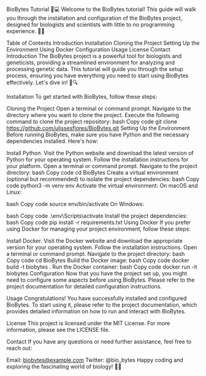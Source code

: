 BioBytes Tutorial 🧬💻
Welcome to the BioBytes tutorial! This guide will walk you through the installation and configuration of the BioBytes project, designed for biologists and scientists with little to no programming experience. 🌱🔬

Table of Contents
Introduction
Installation
Cloning the Project
Setting Up the Environment
Using Docker
Configuration
Usage
License
Contact
Introduction <a name="introduction"></a>
The BioBytes project is a powerful tool for biologists and geneticists, providing a streamlined environment for analyzing and processing genetic data. This tutorial will guide you through the setup process, ensuring you have everything you need to start using BioBytes effectively. Let's dive in! 🧪🔍

Installation <a name="installation"></a>
To get started with BioBytes, follow these steps:

Cloning the Project <a name="cloning-the-project"></a>
Open a terminal or command prompt.
Navigate to the directory where you want to clone the project.
Execute the following command to clone the project repository:
bash
Copy code
git clone https://github.com/ulissesflores/BioBytes.git
Setting Up the Environment <a name="setting-up-the-environment"></a>
Before running BioBytes, make sure you have Python and the necessary dependencies installed. Here's how:

Install Python. Visit the Python website and download the latest version of Python for your operating system. Follow the installation instructions for your platform.
Open a terminal or command prompt.
Navigate to the project directory:
bash
Copy code
cd BioBytes
Create a virtual environment (optional but recommended) to isolate the project dependencies:
bash
Copy code
python3 -m venv env
Activate the virtual environment:
On macOS and Linux:

bash
Copy code
source env/bin/activate
On Windows:

bash
Copy code
.\env\Scripts\activate
Install the project dependencies:
bash
Copy code
pip install -r requirements.txt
Using Docker <a name="using-docker"></a>
If you prefer using Docker for managing your project environment, follow these steps:

Install Docker. Visit the Docker website and download the appropriate version for your operating system. Follow the installation instructions.
Open a terminal or command prompt.
Navigate to the project directory:
bash
Copy code
cd BioBytes
Build the Docker image:
bash
Copy code
docker build -t biobytes .
Run the Docker container:
bash
Copy code
docker run -it biobytes
Configuration <a name="configuration"></a>
Now that you have the project set up, you might need to configure some aspects before using BioBytes. Please refer to the project documentation for detailed configuration instructions.

Usage <a name="usage"></a>
Congratulations! You have successfully installed and configured BioBytes. To start using it, please refer to the project documentation, which provides detailed information on how to run and interact with BioBytes.

License <a name="license"></a>
This project is licensed under the MIT License. For more information, please see the LICENSE file.

Contact <a name="contact"></a>
If you have any questions or need further assistance, feel free to reach out:

Email: biobytes@example.com
Twitter: @bio_bytes
Happy coding and exploring the fascinating world of biology! 🧬🌱